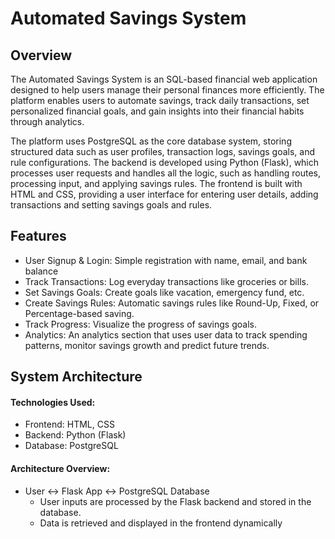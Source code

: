 # Automated Savings System 

## Overview 
The Automated Savings System is an SQL-based financial web application designed to help users manage their personal finances more efficiently. The platform enables users to automate savings, track daily transactions, set personalized financial goals, and gain insights into their financial habits through analytics.

The platform uses PostgreSQL as the core database system, storing structured data such as user profiles,
transaction logs, savings goals, and rule configurations. The backend is developed using Python (Flask),
which processes user requests and handles all the logic, such as handling routes, processing input, and
applying savings rules. The frontend is built with HTML and CSS, providing a user interface for entering
user details, adding transactions and setting savings goals and rules.

## Features
- User Signup & Login: Simple registration with name, email, and bank balance
- Track Transactions: Log everyday transactions like groceries or bills.
- Set Savings Goals: Create goals like vacation, emergency fund, etc.
- Create Savings Rules: Automatic savings rules like Round-Up, Fixed, or Percentage-based saving.
- Track Progress: Visualize the progress of savings goals.
- Analytics: An analytics section that uses user data to track spending patterns, monitor savings
growth and predict future trends.

## System Architecture
#### Technologies Used:
- Frontend: HTML, CSS
- Backend: Python (Flask)
- Database: PostgreSQL

#### Architecture Overview:
- User ↔ Flask App ↔ PostgreSQL Database
  - User inputs are processed by the Flask backend and stored in the database.
  - Data is retrieved and displayed in the frontend dynamically
